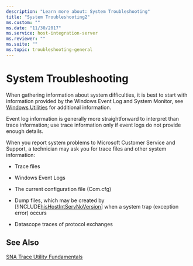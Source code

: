 ```yaml
---
description: "Learn more about: System Troubleshooting"
title: "System Troubleshooting2"
ms.custom: ""
ms.date: "11/30/2017"
ms.service: host-integration-server
ms.reviewer: ""
ms.suite: ""
ms.topic: troubleshooting-general
---
```

# System Troubleshooting
When gathering information about system difficulties, it is best to start with information provided by the Windows Event Log and System Monitor, see [Windows Utilities](../core/windows-utilities2.md) for additional information.  
  
 Event log information is generally more straightforward to interpret than trace information; use trace information only if event logs do not provide enough details.  
  
 When you report system problems to Microsoft Customer Service and Support, a technician may ask you for trace files and other system information:  
  
- Trace files  
  
- Windows Event Logs  
  
- The current configuration file (Com.cfg)  
  
- Dump files, which may be created by [!INCLUDE[hisHostIntServNoVersion](../includes/hishostintservnoversion-md.md)] when a system trap (exception error) occurs  
  
- Datascope traces of protocol exchanges  
  
## See Also  
 [SNA Trace Utility Fundamentals](../core/sna-trace-utility-fundamentals1.md)
